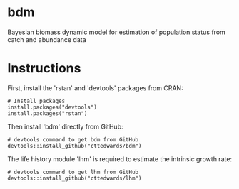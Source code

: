 bdm
===

Bayesian biomass dynamic model for estimation of population status from catch and abundance data

Instructions
=============
First, install the 'rstan' and 'devtools' packages from CRAN:

    # Install packages
    install.packages("devtools")
    install.packages("rstan")

Then install 'bdm' directly from GitHub:

    # devtools command to get bdm from GitHub
    devtools::install_github("cttedwards/bdm") 

The life history module 'lhm' is required to estimate the intrinsic growth rate:

    # devtools command to get lhm from GitHub
    devtools::install_github("cttedwards/lhm") 

